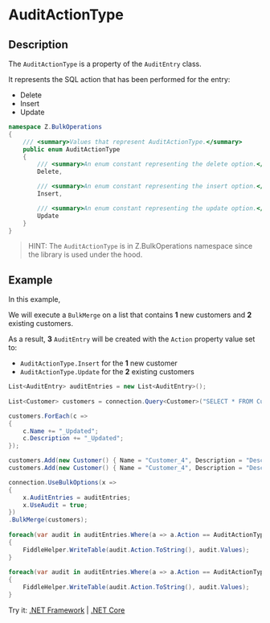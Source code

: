 # AuditActionType

## Description

The `AuditActionType` is a property of the `AuditEntry` class.

It represents the SQL action that has been performed for the entry:
- Delete
- Insert
- Update

```csharp
namespace Z.BulkOperations
{
    /// <summary>Values that represent AuditActionType.</summary>
    public enum AuditActionType
    {
        /// <summary>An enum constant representing the delete option.</summary>
        Delete,

        /// <summary>An enum constant representing the insert option.</summary>
        Insert,

        /// <summary>An enum constant representing the update option.</summary>
        Update
    }
}
```

> HINT: The `AuditActionType` is in Z.BulkOperations namespace since the library is used under the hood.

## Example

In this example,

We will execute a `BulkMerge` on a list that contains **1** new customers and **2** existing customers.

As a result, **3** `AuditEntry` will be created with the `Action` property value set to:
- `AuditActionType.Insert` for the **1** new customer
- `AuditActionType.Update` for the **2** existing customers

```csharp
List<AuditEntry> auditEntries = new List<AuditEntry>();
        
List<Customer> customers = connection.Query<Customer>("SELECT * FROM Customers").ToList();

customers.ForEach(c => 
{
    c.Name += "_Updated";
    c.Description += "_Updated";
});

customers.Add(new Customer() { Name = "Customer_4", Description = "Description for Customer 4", IsActive = true });
customers.Add(new Customer() { Name = "Customer_4", Description = "Description for Customer 4", IsActive = true });

connection.UseBulkOptions(x =>
{
    x.AuditEntries = auditEntries;
    x.UseAudit = true;
})
.BulkMerge(customers);
        
foreach(var audit in auditEntries.Where(a => a.Action == AuditActionType.Update))
{
    FiddleHelper.WriteTable(audit.Action.ToString(), audit.Values);
}
        
foreach(var audit in auditEntries.Where(a => a.Action == AuditActionType.Insert))
{
    FiddleHelper.WriteTable(audit.Action.ToString(), audit.Values);
}
```

Try it: [.NET Framework](https://dotnetfiddle.net/ASctoz) | [.NET Core](https://dotnetfiddle.net/T1pyjd)
